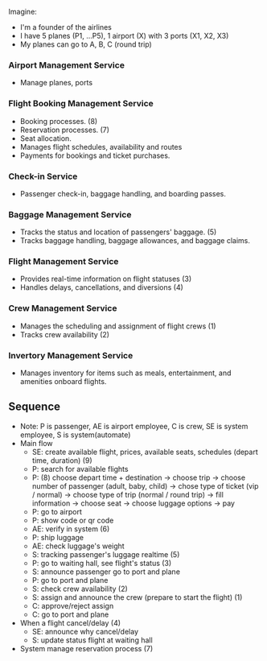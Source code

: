 Imagine: 
- I'm a founder of the airlines
- I have 5 planes (P1, ...P5), 1 airport (X) with 3 ports (X1, X2, X3)
- My planes can go to A, B, C (round trip)

### Airport Management Service
- Manage planes, ports

### Flight Booking Management Service
- Booking processes. (8)
- Reservation processes. (7)
- Seat allocation.
- Manages flight schedules, availability and routes
- Payments for bookings and ticket purchases.

### Check-in Service
- Passenger check-in, baggage handling, and boarding passes.

### Baggage Management Service
- Tracks the status and location of passengers' baggage. (5)
- Tracks baggage handling, baggage allowances, and baggage claims.

### Flight Management Service
- Provides real-time information on flight statuses (3)
- Handles delays, cancellations, and diversions (4)

### Crew Management Service
- Manages the scheduling and assignment of flight crews (1)
- Tracks crew availability (2)

### Invertory Management Service
- Manages inventory for items such as meals, entertainment, and amenities onboard flights.

## Sequence
- Note: P is passenger, AE is airport employee, C is crew, SE is system employee, S is system(automate)
- Main flow
  - SE: create available flight, prices, available seats, schedules (depart time, duration) (9)
  - P: search for available flights
  - P: (8) choose depart time + destination -> choose trip -> choose number of passenger (adult, baby, child) -> chose type of ticket (vip / normal) -> choose type of trip (normal / round trip) -> fill information -> choose seat -> choose luggage options -> pay 
  - P: go to airport
  - P: show code or qr code
  - AE: verify in system (6)
  - P: ship luggage
  - AE: check luggage's weight
  - S: tracking passenger's luggage realtime (5)
  - P: go to waiting hall, see flight's status (3)
  - S: announce passenger go to port and plane
  - P: go to port and plane
  - S: check crew availability (2)
  - S: assign and announce the crew (prepare to start the flight) (1)
  - C: approve/reject assign
  - C: go to port and plane
- When a flight cancel/delay (4)
  - SE: announce why cancel/delay
  - S: update status flight at waiting hall
- System manage reservation process (7)
